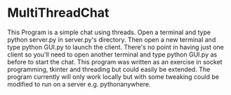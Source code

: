 # MultiThreadChat
This Program is a simple chat using threads. Open a terminal and type python server.py in server.py's directory. Then open a new terminal and type python GUI.py to launch the client. There's no point in having just one client so you'll need to open another terminal and type python GUI.py as before to start the chat. This program was written as an exercise in socket programming, tkinter and threading but could easily be extended. The program currently will only work locally but with some tweaking could be modified to run on a server e.g. pythonanywhere.
